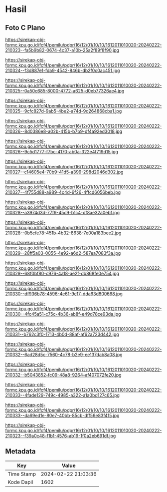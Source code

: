 # Hasil

## Foto C Plano

https://sirekap-obj-formc.kpu.go.id/fcf4/pemilu/pdpr/16/12/01/10/10/1612011010020-20240222-210323--fa5b9b82-0674-4c37-a10b-25a2f89f8f90.jpg

https://sirekap-obj-formc.kpu.go.id/fcf4/pemilu/pdpr/16/12/01/10/10/1612011010020-20240222-210324--f3d887e1-fda9-4542-846b-db2f0c0ac451.jpg

https://sirekap-obj-formc.kpu.go.id/fcf4/pemilu/pdpr/16/12/01/10/10/1612011010020-20240222-210325--0a50c685-8000-4772-a625-d0eb77326ae4.jpg

https://sirekap-obj-formc.kpu.go.id/fcf4/pemilu/pdpr/16/12/01/10/10/1612011010020-20240222-210325--9cfc827d-9ab5-4be2-a74d-9d264868cba1.jpg

https://sirekap-obj-formc.kpu.go.id/fcf4/pemilu/pdpr/16/12/01/10/10/1612011010020-20240222-210326--8d0386e8-a02b-415b-b7b9-df4a92ed3018.jpg

https://sirekap-obj-formc.kpu.go.id/fcf4/pemilu/pdpr/16/12/01/10/10/1612011010020-20240222-210326--9c5d1777-f7bc-4170-ab0a-322e4f719d15.jpg

https://sirekap-obj-formc.kpu.go.id/fcf4/pemilu/pdpr/16/12/01/10/10/1612011010020-20240222-210327--c14605e4-70b9-41d5-a399-298d2046d302.jpg

https://sirekap-obj-formc.kpu.go.id/fcf4/pemilu/pdpr/16/12/01/10/10/1612011010020-20240222-210327--4f755d88-a989-4c4d-9f26-4ffcd6056beb.jpg

https://sirekap-obj-formc.kpu.go.id/fcf4/pemilu/pdpr/16/12/01/10/10/1612011010020-20240222-210328--a3974d3d-77f9-45c9-b1c4-df8ae32a0ebf.jpg

https://sirekap-obj-formc.kpu.go.id/fcf4/pemilu/pdpr/16/12/01/10/10/1612011010020-20240222-210328--0b5cfe78-451b-4b32-8638-7e00a183bee2.jpg

https://sirekap-obj-formc.kpu.go.id/fcf4/pemilu/pdpr/16/12/01/10/10/1612011010020-20240222-210329--28ff5a03-0055-4e92-a6d2-587ea7083f3a.jpg

https://sirekap-obj-formc.kpu.go.id/fcf4/pemilu/pdpr/16/12/01/10/10/1612011010020-20240222-210329--68f0bf80-c976-4a18-ae2f-db868fe0e754.jpg

https://sirekap-obj-formc.kpu.go.id/fcf4/pemilu/pdpr/16/12/01/10/10/1612011010020-20240222-210330--df936b78-4596-4e61-9e17-dda63d800668.jpg

https://sirekap-obj-formc.kpu.go.id/fcf4/pemilu/pdpr/16/12/01/10/10/1612011010020-20240222-210330--4fc45a51-c75c-4b36-ab8f-e49d78ce93da.jpg

https://sirekap-obj-formc.kpu.go.id/fcf4/pemilu/pdpr/16/12/01/10/10/1612011010020-20240222-210331--b762c3f0-1713-4b0d-88af-af62a723d442.jpg

https://sirekap-obj-formc.kpu.go.id/fcf4/pemilu/pdpr/16/12/01/10/10/1612011010020-20240222-210332--6ad28d5c-7560-4c78-b2e9-ee137dab8a08.jpg

https://sirekap-obj-formc.kpu.go.id/fcf4/pemilu/pdpr/16/12/01/10/10/1612011010020-20240222-210332--b5043852-fc09-48a8-9264-af407072fe20.jpg

https://sirekap-obj-formc.kpu.go.id/fcf4/pemilu/pdpr/16/12/01/10/10/1612011010020-20240222-210333--4fade129-749c-4985-a322-a1a0bd127c65.jpg

https://sirekap-obj-formc.kpu.go.id/fcf4/pemilu/pdpr/16/12/01/10/10/1612011010020-20240222-210333--da69ed1e-80e7-40bb-85cb-dff56e83f415.jpg

https://sirekap-obj-formc.kpu.go.id/fcf4/pemilu/pdpr/16/12/01/10/10/1612011010020-20240222-210323--f39a0c48-f1b1-4576-ab19-1f0a2eb691df.jpg


## Metadata

| Key        | Value               |
| ---------- | ------------------- |
| Time Stamp | 2024-02-22 21:03:36 |
| Kode Dapil | 1602                |



